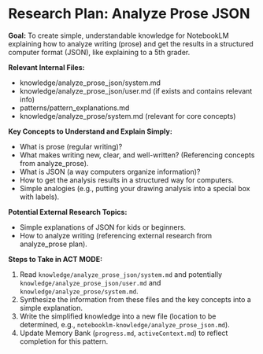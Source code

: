 # Research Plan: Analyze Prose JSON

**Goal:** To create simple, understandable knowledge for NotebookLM explaining how to analyze writing (prose) and get the results in a structured computer format (JSON), like explaining to a 5th grader.

**Relevant Internal Files:**
- knowledge/analyze_prose_json/system.md
- knowledge/analyze_prose_json/user.md (if exists and contains relevant info)
- patterns/pattern_explanations.md
- knowledge/analyze_prose/system.md (relevant for core concepts)

**Key Concepts to Understand and Explain Simply:**
- What is prose (regular writing)?
- What makes writing new, clear, and well-written? (Referencing concepts from analyze_prose).
- What is JSON (a way computers organize information)?
- How to get the analysis results in a structured way for computers.
- Simple analogies (e.g., putting your drawing analysis into a special box with labels).

**Potential External Research Topics:**
- Simple explanations of JSON for kids or beginners.
- How to analyze writing (referencing external research from analyze_prose plan).

**Steps to Take in ACT MODE:**
1. Read `knowledge/analyze_prose_json/system.md` and potentially `knowledge/analyze_prose_json/user.md` and `knowledge/analyze_prose/system.md`.
2. Synthesize the information from these files and the key concepts into a simple explanation.
3. Write the simplified knowledge into a new file (location to be determined, e.g., `notebooklm-knowledge/analyze_prose_json.md`).
4. Update Memory Bank (`progress.md`, `activeContext.md`) to reflect completion for this pattern.
